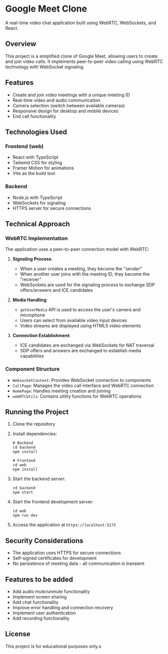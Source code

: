 # Google Meet Clone

A real-time video chat application built using WebRTC, WebSockets, and React.

## Overview

This project is a simplified clone of Google Meet, allowing users to create and join video calls. It implements peer-to-peer video calling using WebRTC technology with WebSocket signaling.

## Features

- Create and join video meetings with a unique meeting ID
- Real-time video and audio communication
- Camera selection (switch between available cameras)
- Responsive design for desktop and mobile devices
- End call functionality

## Technologies Used

### Frontend (web)
- React with TypeScript
- Tailwind CSS for styling
- Framer Motion for animations
- Vite as the build tool

### Backend
- Node.js with TypeScript
- WebSockets for signaling
- HTTPS server for secure connections

## Technical Approach

### WebRTC Implementation

The application uses a peer-to-peer connection model with WebRTC:

1. **Signaling Process**:
   - When a user creates a meeting, they become the "sender"
   - When another user joins with the meeting ID, they become the "receiver"
   - WebSockets are used for the signaling process to exchange SDP offers/answers and ICE candidates

2. **Media Handling**:
   - `getUserMedia` API is used to access the user's camera and microphone
   - Users can select from available video input devices
   - Video streams are displayed using HTML5 video elements

3. **Connection Establishment**:
   - ICE candidates are exchanged via WebSockets for NAT traversal
   - SDP offers and answers are exchanged to establish media capabilities

### Component Structure

- `WebsocketContext`: Provides WebSocket connection to components
- `CallPage`: Manages the video call interface and WebRTC connection
- `HomePage`: Handles meeting creation and joining
- `webRTCUtils`: Contains utility functions for WebRTC operations

## Running the Project

1. Clone the repository
2. Install dependencies:
   ```
   # Backend
   cd backend
   npm install

   # Frontend
   cd web
   npm install
   ```

3. Start the backend server:
   ```
   cd backend
   npm start
   ```

4. Start the frontend development server:
   ```
   cd web
   npm run dev
   ```

5. Access the application at `https://localhost:5173`

## Security Considerations

- The application uses HTTPS for secure connections
- Self-signed certificates for development 
- No persistence of meeting data - all communication is transient

## Features to be added

- Add audio mute/unmute functionality
- Implement screen sharing
- Add chat functionality
- Improve error handling and connection recovery
- Implement user authentication
- Add recording functionality

## License

This project is for educational purposes only.s
